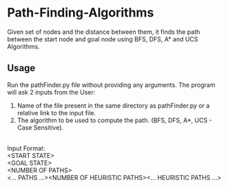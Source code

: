 # Path-Finding-Algorithms<br>
Given set of nodes and the distance between them, it finds the path between the start node and goal node using BFS, DFS, A* and UCS Algorithms.

<h2>Usage</h2>
Run the pathFinder.py file without providing any arguments. The program will ask 2 inputs from the User:<br>
    <ol><li>Name of the file present in the same directory as pathFinder.py or a relative link to the input file.<li>The algorithm to be used to compute the path. (BFS, DFS, A*, UCS - Case Sensitive).</ol><br>
    Input Format:<br>
    &lt;START STATE&gt;<br>&lt;GOAL STATE&gt;<br>&lt;NUMBER OF PATHS&gt;<br>&lt;... PATHS ...&gt;&lt;NUMBER OF HEURISTIC PATHS&gt;&lt;... HEURISTIC PATHS ...&gt;
 
